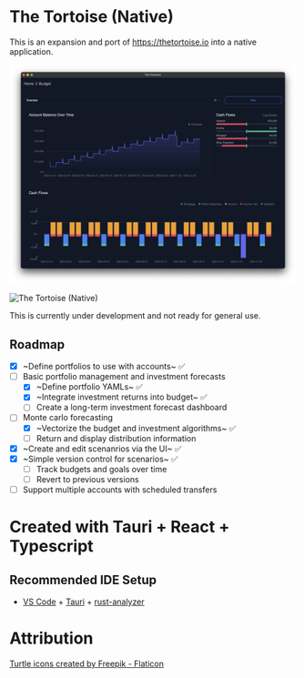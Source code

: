 # The Tortoise (Native)

This is an expansion and port of https://thetortoise.io into a native application.

![The Tortoise (Native)](https://github.com/Tortoise-Technologies/tortoise-native/blob/main/assets/WIP%20Screenshot.png?raw=true)

![The Tortoise (Native)](https://github.com/Tortoise-Technologies/tortoise-native/blob/main/assets/account%20Creation.png?raw=true)

This is currently under development and not ready for general use.

## Roadmap
- [x] ~Define portfolios to use with accounts~ ✅
- [ ] Basic portfolio management and investment forecasts
    - [x] ~Define portfolio YAMLs~ ✅
    - [x] ~Integrate investment returns into budget~ ✅
    - [ ] Create a long-term investment forecast dashboard
- [ ] Monte carlo forecasting
    - [x] ~Vectorize the budget and investment algorithms~ ✅
    - [ ] Return and display distribution information
- [x] ~Create and edit scenanrios via the UI~ ✅
- [x] ~Simple version control for scenarios~ ✅
    - [ ] Track budgets and goals over time
    - [ ] Revert to previous versions
- [ ] Support multiple accounts with scheduled transfers

# Created with Tauri + React + Typescript
## Recommended IDE Setup

- [VS Code](https://code.visualstudio.com/) + [Tauri](https://marketplace.visualstudio.com/items?itemName=tauri-apps.tauri-vscode) + [rust-analyzer](https://marketplace.visualstudio.com/items?itemName=rust-lang.rust-analyzer)

# Attribution
<a href="https://www.flaticon.com/free-icons/turtle" title="turtle icons">Turtle icons created by Freepik - Flaticon</a>
